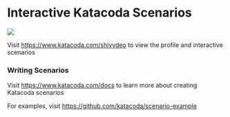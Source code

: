 # Interactive Katacoda Scenarios

[![](http://shields.katacoda.com/katacoda/shivydeo/count.svg)](https://www.katacoda.com/shivydeo "Get your profile on Katacoda.com")

Visit https://www.katacoda.com/shivydeo to view the profile and interactive scenarios

### Writing Scenarios
Visit https://www.katacoda.com/docs to learn more about creating Katacoda scenarios

For examples, visit https://github.com/katacoda/scenario-example
